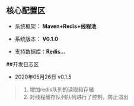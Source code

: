 ## 核心配置区

* 系统框架： **Maven+Redis+线程池**

* 系统版本： **V0.1.0**

* 支持数据库：**Redis...**


##开发日志区 

* 2020年05月26日  v0.1.5
>   1. 增加redis队列的读取和存储
>   2. 对线程缓存队列队列进行了控制，防止溢出
